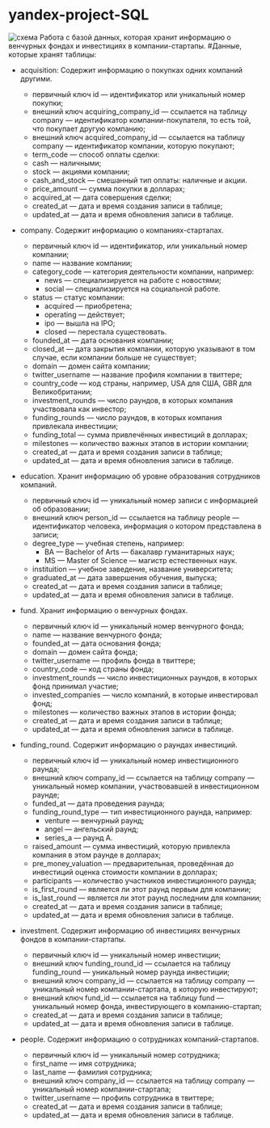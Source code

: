 # yandex-project-SQL
![схема](https://github.com/Jony2Good/yandex-project-SQL/assets/91899278/7e17dbcd-fb88-497e-acac-d367472e8a92)
Работа с базой данных, которая хранит информацию о венчурных фондах и инвестициях в компании-стартапы. 
#Данные, которые хранят таблицы: 

- acquisition: Содержит информацию о покупках одних компаний другими.
  * первичный ключ id — идентификатор или уникальный номер покупки;
  * внешний ключ acquiring_company_id — ссылается на таблицу company — идентификатор компании-покупателя, то есть той, что покупает другую компанию;
  * внешний ключ acquired_company_id — ссылается на таблицу company — идентификатор компании, которую покупают;
  * term_code — способ оплаты сделки:
  * cash — наличными;
  * stock — акциями компании;
  * cash_and_stock — смешанный тип оплаты: наличные и акции.
  * price_amount — сумма покупки в долларах;
  * acquired_at — дата совершения сделки;
  * created_at — дата и время создания записи в таблице;
  * updated_at — дата и время обновления записи в таблице.
    
- company. Содержит информацию о компаниях-стартапах.
   * первичный ключ id — идентификатор, или уникальный номер компании;
   * name — название компании;
   * category_code — категория деятельности компании, например:
      * news — специализируется на работе с новостями;
      * social — специализируется на социальной работе.
  * status — статус компании:
     * acquired — приобретена;
     * operating — действует;
     * ipo — вышла на IPO;
     * closed — перестала существовать.
  * founded_at — дата основания компании;
  * closed_at — дата закрытия компании, которую указывают в том случае, если компании больше не существует;
  * domain — домен сайта компании;
  * twitter_username — название профиля компании в твиттере;
  * country_code — код страны, например, USA для США, GBR для Великобритании;
  * investment_rounds — число раундов, в которых компания участвовала как инвестор;
  * funding_rounds — число раундов, в которых компания привлекала инвестиции;
  * funding_total — сумма привлечённых инвестиций в долларах;
  * milestones — количество важных этапов в истории компании;
  * created_at — дата и время создания записи в таблице;
  * updated_at — дата и время обновления записи в таблице.
    
- education. Хранит информацию об уровне образования сотрудников компаний.
  * первичный ключ id — уникальный номер записи с информацией об образовании;
  * внешний ключ person_id — ссылается на таблицу people — идентификатор человека, информация о котором представлена в записи;
  * degree_type — учебная степень, например:
    * BA — Bachelor of Arts — бакалавр гуманитарных наук;
    * MS — Master of Science — магистр естественных наук.
  * instituition — учебное заведение, название университета;
  * graduated_at — дата завершения обучения, выпуска;
  * created_at — дата и время создания записи в таблице;
  * updated_at — дата и время обновления записи в таблице.
    
- fund. Хранит информацию о венчурных фондах.
   * первичный ключ id — уникальный номер венчурного фонда;
   * name — название венчурного фонда;
   * founded_at — дата основания фонда;
   * domain — домен сайта фонда;
   * twitter_username — профиль фонда в твиттере;
   * country_code — код страны фонда;
   * investment_rounds — число инвестиционных раундов, в которых фонд принимал участие;
   * invested_companies — число компаний, в которые инвестировал фонд;
   * milestones — количество важных этапов в истории фонда;
   * created_at — дата и время создания записи в таблице;
   * updated_at — дата и время обновления записи в таблице.

- funding_round. Содержит информацию о раундах инвестиций.
  * первичный ключ id — уникальный номер инвестиционного раунда;
  * внешний ключ company_id — ссылается на таблицу company — уникальный номер компании, участвовавшей в инвестиционном раунде;
  * funded_at — дата проведения раунда;
  * funding_round_type — тип инвестиционного раунда, например:
    * venture — венчурный раунд;
    * angel — ангельский раунд;
    * series_a — раунд А.
  * raised_amount — сумма инвестиций, которую привлекла компания в этом раунде в долларах;
  * pre_money_valuation — предварительная, проведённая до инвестиций оценка стоимости компании в долларах;
  * participants — количество участников инвестиционного раунда;
  * is_first_round — является ли этот раунд первым для компании;
  * is_last_round — является ли этот раунд последним для компании;
  * created_at — дата и время создания записи в таблице;
  * updated_at — дата и время обновления записи в таблице.

- investment. Содержит информацию об инвестициях венчурных фондов в компании-стартапы.
  * первичный ключ id — уникальный номер инвестиции;
  * внешний ключ funding_round_id — ссылается на таблицу funding_round — уникальный номер раунда инвестиции;
  * внешний ключ company_id — ссылается на таблицу company — уникальный номер компании-стартапа, в которую инвестируют;
  * внешний ключ fund_id — ссылается на таблицу fund — уникальный номер фонда, инвестирующего в компанию-стартап;
  * created_at — дата и время создания записи в таблице;
  * updated_at — дата и время обновления записи в таблице.

- people. Содержит информацию о сотрудниках компаний-стартапов.
  * первичный ключ id — уникальный номер сотрудника;
  * first_name — имя сотрудника;
  * last_name — фамилия сотрудника;
  * внешний ключ company_id — ссылается на таблицу company — уникальный номер компании-стартапа;
  * twitter_username — профиль сотрудника в твиттере;
  * created_at — дата и время создания записи в таблице;
  * updated_at — дата и время обновления записи в таблице.
